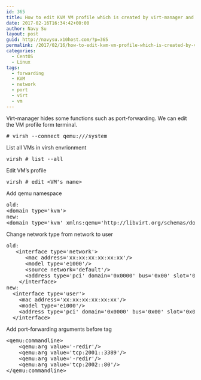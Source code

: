 ```yaml
---
id: 365
title: How to edit KVM VM profile which is created by virt-manager and add port-forwarding function?
date: 2017-02-16T16:34:42+00:00
author: Navy Su
layout: post
guid: http://navysu.x10host.com/?p=365
permalink: /2017/02/16/how-to-edit-kvm-vm-profile-which-is-created-by-virt-manager-and-add-port-forwarding-function/
categories:
  - CentOS
  - Linux
tags:
  - forwarding
  - KVM
  - network
  - port
  - virt
  - vm
---
```

Virt-manager hides some functions such as port-forwarding. We can edit the VM profile form terminal.

<pre class="prettyprint"># virsh --connect qemu:///system</pre>

List all VMs in virsh envrionment
  
<!--?prettify linenums=true?-->

<pre class="prettyprint">virsh # list --all</pre>

Edit VM&#8217;s profile
  
<!--?prettify linenums=true?-->

<pre class="prettyprint">virsh # edit &lt;VM's name&gt;</pre>

Add qemu namespace <!--?prettify linenums=true?-->

<pre class="prettyprint">old:
&lt;domain type='kvm'&gt;
new:
&lt;domain type='kvm' xmlns:qemu='http://libvirt.org/schemas/domain/qemu/1.0'&gt;
</pre>

Change network type from network to user

<pre class="prettyprint">old:
   &lt;interface type='network'&gt;
      &lt;mac address='xx:xx:xx:xx:xx:xx'/&gt;
      &lt;model type='e1000'/&gt;
      &lt;source network='default'/&gt;
      &lt;address type='pci' domain='0x0000' bus='0x00' slot='0x03' function='0x0'/&gt;
    &lt;/interface&gt;
new:
  &lt;interface type='user'&gt;
    &lt;mac address='xx:xx:xx:xx:xx:xx'/&gt;
    &lt;model type='e1000'/&gt;
    &lt;address type='pci' domain='0x0000' bus='0x00' slot='0x03' function='0x0'/&gt;
  &lt;/interface&gt;
</pre>

Add port-forwarding arguments before tag </domain>
  
<!--?prettify linenums=true?-->

<pre class="prettyprint">&lt;qemu:commandline&gt;
    &lt;qemu:arg value='-redir'/&gt;
    &lt;qemu:arg value='tcp:2001::3389'/&gt;
    &lt;qemu:arg value='-redir'/&gt;
    &lt;qemu:arg value='tcp:2002::80'/&gt;
&lt;/qemu:commandline&gt;</pre>

&nbsp;

&nbsp;